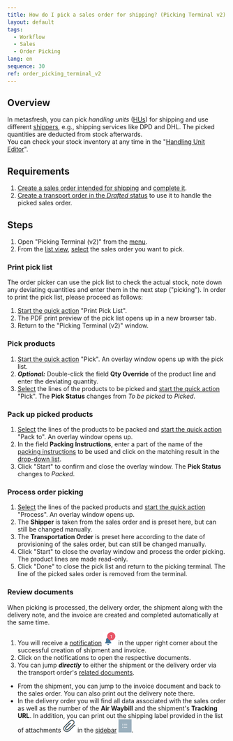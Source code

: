 ```yaml
---
title: How do I pick a sales order for shipping? (Picking Terminal v2)
layout: default
tags:
  - Workflow
  - Sales
  - Order Picking
lang: en
sequence: 30
ref: order_picking_terminal_v2
---
```


## Overview
In metasfresh, you can pick *handling units* ([HUs](Handling_Unit_System)) for shipping and use different [shippers](Shipper_configuration), e.g., shipping services like DPD and DHL. The picked quantities are deducted from stock afterwards.<br>
You can check your stock inventory at any time in the "[Handling Unit Editor](Menu)".

## Requirements
1. [Create a sales order intended for shipping](Sales_order_with_shipper) and [complete it](DocumentProcessingComplete).
1. [Create a transport order in the *Drafted* status](Create_transport_order) to use it to handle the picked sales order.

## Steps
1. Open "Picking Terminal (v2)" from the [menu](Menu).
1. From the [list view](ViewModes), [select](RecordSelection) the sales order you want to pick.

### Print pick list
The order picker can use the pick list to check the actual stock, note down any deviating quantities and enter them in the next step ("picking"). In order to print the pick list, please proceed as follows:

1. [Start the quick action](StartAction) "Print Pick List".
1. The PDF print preview of the pick list opens up in a new browser tab.
1. Return to the "Picking Terminal (v2)" window.

### Pick products
1. [Start the quick action](StartAction) "Pick". An overlay window opens up with the pick list.
1. ***Optional:*** Double-click the field **Qty Override** of the product line and enter the deviating quantity.
1. [Select](RecordSelection) the lines of the products to be picked and [start the quick action](StartAction) "Pick". The **Pick Status** changes from *To be picked* to *Picked*.

### Pack up picked products
1. [Select](RecordSelection) the lines of the products to be packed and [start the quick action](StartAction) "Pack to". An overlay window opens up.
1. In the field **Packing Instructions**, enter a part of the name of the [packing instructions](Create_packing_instructions) to be used and click on the matching result in the [drop-down list](Keyboard_shortcuts_reference).
1. Click "Start" to confirm and close the overlay window. The **Pick Status** changes to *Packed*.

### Process order picking
1. [Select](RecordSelection) the lines of the packed products and [start the quick action](StartAction) "Process". An overlay window opens up.
1. The **Shipper** is taken from the sales order and is preset here, but can still be changed manually.
1. The **Transportation Order** is preset here according to the date of provisioning of the sales order, but can still be changed manually.
1. Click "Start" to close the overlay window and process the order picking. The product lines are made read-only.
1. Click "Done" to close the pick list and return to the picking terminal. The line of the picked sales order is removed from the terminal.

### Review documents
When picking is processed, the delivery order, the shipment along with the delivery note, and the invoice are created and completed automatically at the same time.

1. You will receive a [notification](Notification_types) ![](assets/NotificationBell_WebUI.png) in the upper right corner about the successful creation of shipment and invoice.
1. Click on the notifications to open the respective documents.
1. You can jump ***directly*** to either the shipment or the delivery order via the transport order's [related documents](JumptoviaSidebar).
  - From the shipment, you can jump to the invoice document and back to the sales order. You can also print out the delivery note there.
  - In the delivery order you will find all data associated with the sales order as well as the number of the **Air Waybill** and the shipment's **Tracking URL**. In addition, you can print out the shipping label provided in the list of attachments ![](assets/Attachment_clip.png) in the [sidebar](JumptoviaSidebar) ![](assets/Sidebar_Icon_WebUI.png).
